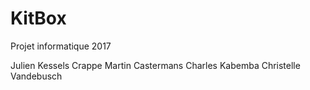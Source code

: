 # KitBox
Projet informatique 2017

Julien Kessels
Crappe Martin
Castermans Charles
Kabemba Christelle
Vandebusch

